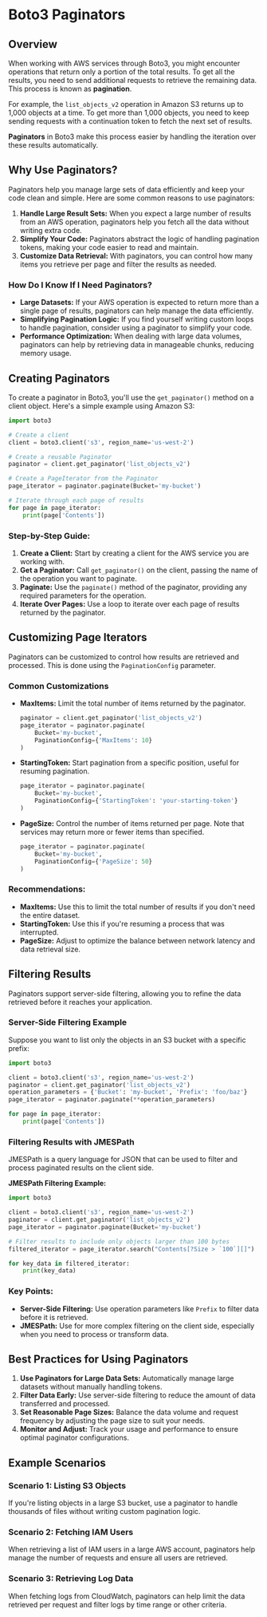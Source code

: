 # Boto3 Paginators

## Overview

When working with AWS services through Boto3, you might encounter operations that return only a portion of the total results. To get all the results, you need to send additional requests to retrieve the remaining data. This process is known as **pagination**.

For example, the `list_objects_v2` operation in Amazon S3 returns up to 1,000 objects at a time. To get more than 1,000 objects, you need to keep sending requests with a continuation token to fetch the next set of results.

**Paginators** in Boto3 make this process easier by handling the iteration over these results automatically.

## Why Use Paginators?

Paginators help you manage large sets of data efficiently and keep your code clean and simple. Here are some common reasons to use paginators:

1. **Handle Large Result Sets:** When you expect a large number of results from an AWS operation, paginators help you fetch all the data without writing extra code.
2. **Simplify Your Code:** Paginators abstract the logic of handling pagination tokens, making your code easier to read and maintain.
3. **Customize Data Retrieval:** With paginators, you can control how many items you retrieve per page and filter the results as needed.

### How Do I Know If I Need Paginators?

- **Large Datasets:** If your AWS operation is expected to return more than a single page of results, paginators can help manage the data efficiently.
- **Simplifying Pagination Logic:** If you find yourself writing custom loops to handle pagination, consider using a paginator to simplify your code.
- **Performance Optimization:** When dealing with large data volumes, paginators can help by retrieving data in manageable chunks, reducing memory usage.

## Creating Paginators

To create a paginator in Boto3, you'll use the `get_paginator()` method on a client object. Here's a simple example using Amazon S3:

```python
import boto3

# Create a client
client = boto3.client('s3', region_name='us-west-2')

# Create a reusable Paginator
paginator = client.get_paginator('list_objects_v2')

# Create a PageIterator from the Paginator
page_iterator = paginator.paginate(Bucket='my-bucket')

# Iterate through each page of results
for page in page_iterator:
    print(page['Contents'])
```

### Step-by-Step Guide:

1. **Create a Client:** Start by creating a client for the AWS service you are working with.
2. **Get a Paginator:** Call `get_paginator()` on the client, passing the name of the operation you want to paginate.
3. **Paginate:** Use the `paginate()` method of the paginator, providing any required parameters for the operation.
4. **Iterate Over Pages:** Use a loop to iterate over each page of results returned by the paginator.

## Customizing Page Iterators

Paginators can be customized to control how results are retrieved and processed. This is done using the `PaginationConfig` parameter.

### Common Customizations

- **MaxItems:** Limit the total number of items returned by the paginator.

  ```python
  paginator = client.get_paginator('list_objects_v2')
  page_iterator = paginator.paginate(
      Bucket='my-bucket',
      PaginationConfig={'MaxItems': 10}
  )
  ```

- **StartingToken:** Start pagination from a specific position, useful for resuming pagination.

  ```python
  page_iterator = paginator.paginate(
      Bucket='my-bucket',
      PaginationConfig={'StartingToken': 'your-starting-token'}
  )
  ```

- **PageSize:** Control the number of items returned per page. Note that services may return more or fewer items than specified.

  ```python
  page_iterator = paginator.paginate(
      Bucket='my-bucket',
      PaginationConfig={'PageSize': 50}
  )
  ```

### Recommendations:

- **MaxItems:** Use this to limit the total number of results if you don't need the entire dataset.
- **StartingToken:** Use this if you're resuming a process that was interrupted.
- **PageSize:** Adjust to optimize the balance between network latency and data retrieval size.

## Filtering Results

Paginators support server-side filtering, allowing you to refine the data retrieved before it reaches your application.

### Server-Side Filtering Example

Suppose you want to list only the objects in an S3 bucket with a specific prefix:

```python
import boto3

client = boto3.client('s3', region_name='us-west-2')
paginator = client.get_paginator('list_objects_v2')
operation_parameters = {'Bucket': 'my-bucket', 'Prefix': 'foo/baz'}
page_iterator = paginator.paginate(**operation_parameters)

for page in page_iterator:
    print(page['Contents'])
```

### Filtering Results with JMESPath

JMESPath is a query language for JSON that can be used to filter and process paginated results on the client side.

**JMESPath Filtering Example:**

```python
import boto3

client = boto3.client('s3', region_name='us-west-2')
paginator = client.get_paginator('list_objects_v2')
page_iterator = paginator.paginate(Bucket='my-bucket')

# Filter results to include only objects larger than 100 bytes
filtered_iterator = page_iterator.search("Contents[?Size > `100`][]")

for key_data in filtered_iterator:
    print(key_data)
```

### Key Points:

- **Server-Side Filtering:** Use operation parameters like `Prefix` to filter data before it is retrieved.
- **JMESPath:** Use for more complex filtering on the client side, especially when you need to process or transform data.

## Best Practices for Using Paginators

1. **Use Paginators for Large Data Sets:** Automatically manage large datasets without manually handling tokens.
2. **Filter Data Early:** Use server-side filtering to reduce the amount of data transferred and processed.
3. **Set Reasonable Page Sizes:** Balance the data volume and request frequency by adjusting the page size to suit your needs.
4. **Monitor and Adjust:** Track your usage and performance to ensure optimal paginator configurations.

## Example Scenarios

### Scenario 1: Listing S3 Objects

If you're listing objects in a large S3 bucket, use a paginator to handle thousands of files without writing custom pagination logic.

### Scenario 2: Fetching IAM Users

When retrieving a list of IAM users in a large AWS account, paginators help manage the number of requests and ensure all users are retrieved.

### Scenario 3: Retrieving Log Data

When fetching logs from CloudWatch, paginators can help limit the data retrieved per request and filter logs by time range or other criteria.
